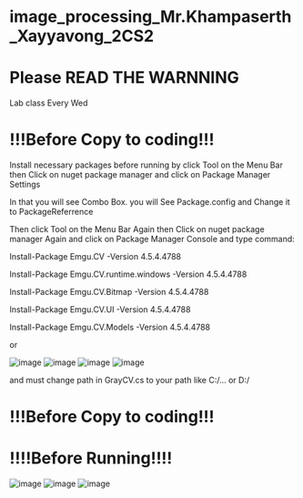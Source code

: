 # image_processing_Mr.Khampaserth_Xayyavong_2CS2
# Please READ THE WARNNING
Lab class Every Wed

# !!!Before Copy to coding!!!


Install necessary packages before running by click Tool on the Menu Bar then Click on nuget package manager and click on Package Manager Settings

In that you will see Combo Box. you will See Package.config and Change it to PackageReferrence 

Then click Tool on the Menu Bar Again then Click on nuget package manager Again and click on Package Manager Console and type command:

Install-Package Emgu.CV -Version 4.5.4.4788

Install-Package Emgu.CV.runtime.windows -Version 4.5.4.4788

Install-Package Emgu.CV.Bitmap -Version 4.5.4.4788

Install-Package Emgu.CV.UI -Version 4.5.4.4788

Install-Package Emgu.CV.Models -Version 4.5.4.4788

or

![image](https://user-images.githubusercontent.com/73352964/141685674-cc54cac8-963f-4815-9e65-c80640d66d96.png)
![image](https://user-images.githubusercontent.com/73352964/141685721-1c849f4d-3868-4f4a-a45f-bf5ee76b5497.png)
![image](https://user-images.githubusercontent.com/73352964/141685734-652e6130-c6ea-49ac-8d4b-2612e25c3c71.png)
![image](https://user-images.githubusercontent.com/73352964/143036902-3da89a1b-7530-459c-90e9-8ecc4e595b26.png)




and must change path in GrayCV.cs to your path like C:/... or D:/



# !!!Before Copy to coding!!!

# !!!!Before Running!!!!
![image](https://user-images.githubusercontent.com/73352964/141685552-1b534eb8-7003-437d-ac83-8cb767ec275f.png)
![image](https://user-images.githubusercontent.com/73352964/141685588-63fb71f2-771c-4960-82f4-adc6469f960b.png)
![image](https://user-images.githubusercontent.com/73352964/141685622-4575edf2-1ef9-44be-b52b-7e75ff90e058.png)
